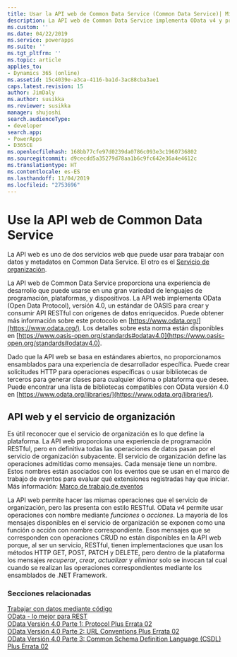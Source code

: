 ```yaml
---
title: Usar la API web de Common Data Service (Common Data Service)| Microsoft Docs
description: La API web de Common Data Service implementa OData v4 y proporciona una experiencia de desarrollo que puede usarse en una gran variedad de lenguajes de programación, plataformas y dispositivos.
ms.custom: ''
ms.date: 04/22/2019
ms.service: powerapps
ms.suite: ''
ms.tgt_pltfrm: ''
ms.topic: article
applies_to:
- Dynamics 365 (online)
ms.assetid: 15c4039e-a3ca-4116-ba1d-3ac88cba3ae1
caps.latest.revision: 15
author: JimDaly
ms.author: susikka
ms.reviewer: susikka
manager: shujoshi
search.audienceType:
- developer
search.app:
- PowerApps
- D365CE
ms.openlocfilehash: 168bb77cfe97d0239da0786c093e3c1960736802
ms.sourcegitcommit: d9cecdd5a35279d78aa1b6c9fc642e36a4e4612c
ms.translationtype: HT
ms.contentlocale: es-ES
ms.lasthandoff: 11/04/2019
ms.locfileid: "2753696"
---
```

# <a name="use-the-common-data-service-web-api"></a>Use la API web de Common Data Service

La API web es uno de dos servicios web que puede usar para trabajar con datos y metadatos en Common Data Service. El otro es el [Servicio de organización](../org-service/overview.md).

La API web de Common Data Service proporciona una experiencia de desarrollo que puede usarse en una gran variedad de lenguajes de programación, plataformas, y dispositivos. La API web implementa OData (Open Data Protocol), versión 4.0, un estándar de OASIS para crear y consumir API RESTful con orígenes de datos enriquecidos. Puede obtener más información sobre este protocolo en [https://www.odata.org/](https://www.odata.org/). Los detalles sobre esta norma están disponibles en [https://www.oasis-open.org/standards#odatav4.0](https://www.oasis-open.org/standards#odatav4.0). 


Dado que la API web se basa en estándares abiertos, no proporcionamos ensamblados para una experiencia de desarrollador específica. Puede crear solicitudes HTTP para operaciones específicas o usar bibliotecas de terceros para generar clases para cualquier idioma o plataforma que desee. Puede encontrar una lista de bibliotecas compatibles con OData versión 4.0 en [https://www.odata.org/libraries/](https://www.odata.org/libraries/).  

## <a name="web-api-and-the-organization-service"></a>API web y el servicio de organización

Es útil reconocer que el servicio de organización es lo que define la plataforma. La API web proporciona una experiencia de programación RESTful, pero en definitiva todas las operaciones de datos pasan por el servicio de organización subyacente. El servicio de organización define las operaciones admitidas como mensajes. Cada mensaje tiene un nombre. Estos nombres están asociados con los eventos que se usan en el marco de trabajo de eventos para evaluar qué extensiones registradas hay que iniciar. Más información: [Marco de trabajo de eventos](../event-framework.md)

La API web permite hacer las mismas operaciones que el servicio de organización, pero las presenta con estilo RESTful. OData v4 permite usar operaciones con nombre mediante *funciones* o *acciones*. La mayoría de los mensajes disponibles en el servicio de organización se exponen como una función o acción con nombre correspondiente. Esos mensajes que se corresponden con operaciones CRUD no están disponibles en la API web porque, al ser un servicio, RESTful, tienen implementaciones que usan los métodos HTTP GET, POST, PATCH y DELETE, pero dentro de la plataforma los mensajes *recuperar*, *crear*, *actualizar* y *eliminar* solo se invocan tal cual cuando se realizan las operaciones correspondientes mediante los ensamblados de .NET Framework.

  
### <a name="related-sections"></a>Secciones relacionadas

[Trabajar con datos mediante código](../work-with-data-cds.md)<br />
[OData - lo mejor para REST](https://www.odata.org/)<br />
[OData Versión 4.0 Parte 1: Protocol Plus Errata 02](https://docs.oasis-open.org/odata/odata/v4.0/odata-v4.0-part1-protocol.html)<br />
[OData Versión 4.0 Parte 2: URL Conventions Plus Errata 02](https://docs.oasis-open.org/odata/odata/v4.0/odata-v4.0-part2-url-conventions.html)<br />
[OData Versión 4.0 Parte 3: Common Schema Definition Language (CSDL) Plus Errata 02](https://docs.oasis-open.org/odata/odata/v4.0/odata-v4.0-part3-csdl.html)
